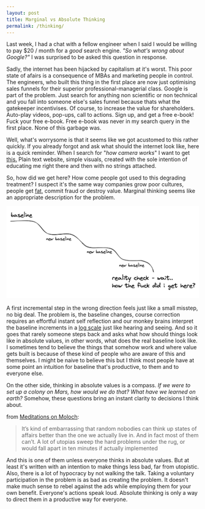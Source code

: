 ```yaml
---
layout: post
title: Marginal vs Absolute Thinking
permalink: /thinking/
---
```

Last week, I had a chat with a fellow engineer when I said I would be willing to pay $20 / month for a *good* search engine. *"So what's wrong about Google?"* I was surprised to be asked this question in response.

Sadly, the internet has been hijacked by capitalism at it's worst. This poor state of afairs is a consequence of MBAs and marketing people in control. The engineers, who built this thing in the first place are now just optimising sales funnels for their superior professional-managerial class. Google is part of the problem. Just search for anything non scientific or non technical and you fall into someone else's sales funnel because thats what the gatekeeper incentivises. Of course, to increase the value for shareholders. Auto-play videos, pop-ups, call to actions. Sign up, and get a free e-book! Fuck your free e-book. Free e-book was never in my search query in the first place. None of this garbage was.

Well, what's worrysome is that it seems like we got acustomed to this rather quickly. If you already forgot and ask what should the internet look like, here is a quick reminder. When I search for "*how camera works*" I want to get [this.](https://ciechanow.ski/cameras-and-lenses/) Plain text website, simple visuals, created with the sole intention of educating me right there and then with no strings attached.

So, how did we get here? How come people got used to this degrading treatment? I suspect it's the same way companies grow poor cultures, people get [fat](https://www.niddk.nih.gov/health-information/health-statistics/overweight-obesity), commit fraud or destroy value. Marginal thinking seems like an appropriate description for the problem.

![marginal-thinking](/assets/images/absolute_marginal.png)

A first incremental step in the wrong direction feels just like a small misstep, no big deal. The problem is, the baseline changes, course correction requires an effortful instant self reflection and our monkey brains interpret the baseline increments in a [log scale](https://en.wikipedia.org/wiki/Weber%E2%80%93Fechner_law) just like hearing and seeing. And so it goes that rarely someone steps back and asks what how should things look like in absolute values, in other words, what does the real baseline look like. I sometimes tend to believe the things that somehow work and where value gets built is because of these kind of people who are aware of this and themselves. I might be naive to believe this but I think most people have at some point an intuition for baseline that's productive, to them and to everyone else.

On the other side, thinking in absolute values is a compass.
*If we were to set up a colony on Mars, how would we do that? What have we learned on earth?*
Somehow, these questions bring an instant clarity to decisions I think about.

from [Meditations on Moloch](https://slatestarcodex.com/2014/07/30/meditations-on-moloch/): 
> It’s kind of embarrassing that random nobodies can think up states of affairs better than the one we actually live in. And in fact most of them can’t. A lot of utopias sweep the hard problems under the rug, or would fall apart in ten minutes if actually implemented

And this is one of them unless everyone thinks in absolute values. But at least it's written with an intention to make things less bad, far from utopistic. Also, there is a lot of hypocracy by not walking the talk. Taking a voluntary participation in the problem is as bad as creating the problem. It doesn't make much sense to rebel against the ads while employing them for your own benefit. Everyone's actions speak loud. Absolute thinking is only a way to direct them in a productive way for everyone.
